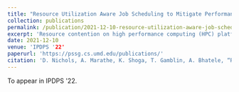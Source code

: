```yaml
---
title: "Resource Utilization Aware Job Scheduling to Mitigate Performance Variability"
collection: publications
permalink: /publication/2021-12-10-resource-utilization-aware-job-scheduling
excerpt: 'Resource contention on high performance computing (HPC) platforms can lead to significant variation in application performance. Large variations in run-times can lead to less efficient use of system resources as many jobs experience contention on shared resources. It can also lead to users over-estimating their job's expected run-time, which degrades the efficiency of the system scheduler. Mitigating significant performance variation on HPC platforms enables more efficient use of their resources. In this paper, we present a pipeline for collecting and analyzing system and application performance data for jobs submitted over long periods of time. We use a set of machine learning (ML) models trained on this data to classify performance variation using current system counters. Additionally, we present a new resource-aware job scheduling algorithm that utilizes the ML pipeline and current system state to mitigate job variation. We evaluate our pipeline, ML models, and scheduler using various proxy applications and an actual implementation of the scheduler on an Infiniband-based fat-tree cluster.'
date: 2021-12-10
venue: 'IPDPS '22'
paperurl: 'https://pssg.cs.umd.edu/publications/'
citation: 'D. Nichols, A. Marathe, K. Shoga, T. Gamblin, A. Bhatele, “Resource Utilization Aware Job Scheduling to Mitigate Performance Variability”, International Parallel & Distributed Processing Symposium (IPDPS). 2022.'
---
```


To appear in IPDPS '22.

